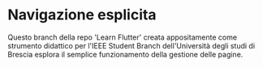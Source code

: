 # Navigazione esplicita

Questo branch della repo 'Learn Flutter' creata appositamente come strumento didattico per l'IEEE Student Branch dell'Università degli studi di Brescia esplora il semplice funzionamento della gestione delle pagine.


